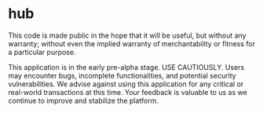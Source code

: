 # hub

This code is made public in the hope that it will be useful, but without any warranty; without even the implied warranty of merchantability or fitness for a particular purpose. 

This application is in the early pre-alpha stage. USE CAUTIOUSLY. Users may encounter bugs, incomplete functionalities, and potential security vulnerabilities. We advise against using this application for any critical or real-world transactions at this time. Your feedback is valuable to us as we continue to improve and stabilize the platform.

